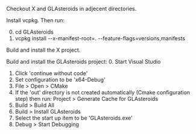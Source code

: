 
Checkout X and GLAsteroids in adjecent directories.

Install vcpkg. Then run:

0. cd GLAsteroids
0. vcpkg install --x-manifest-root=. --feature-flags=versions,manifests

Build and install the X project.

Build and install the GLAsteroids project:
0. Start Visual Studio
1. Click 'continue without code'
2. Set configuration to be 'x64-Debug'
3. File > Open > CMake
4. If the 'out' directory is not created automatically (Cmake configuration step) then run: Project > Generate Cache for GLAsteroids
5. Build > Build All
6. Build > Install GLAsteroids
7. Select the start up item to be 'GLAsteroids.exe'
8. Debug > Start Debugging
